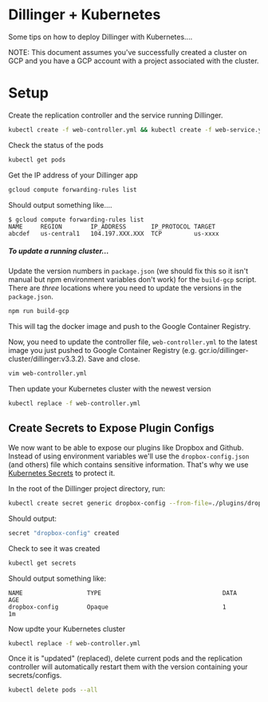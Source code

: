 # Dillinger + Kubernetes

Some tips on how to deploy Dillinger with Kubernetes....

NOTE: This document assumes you've successfully created a cluster on GCP and you have a GCP account with a project associated with the cluster.

# Setup

Create the replication controller and the service running Dillinger.

```sh
kubectl create -f web-controller.yml && kubectl create -f web-service.yml
```

Check the status of the pods

```sh
kubectl get pods
```

Get the IP address of your Dillinger app

```sh
gcloud compute forwarding-rules list
```

Should output something like....

```
$ gcloud compute forwarding-rules list
NAME     REGION        IP_ADDRESS       IP_PROTOCOL TARGET
abcdef   us-central1   104.197.XXX.XXX  TCP         us-xxxx
```

##### To update a running cluster...

Update the version numbers in `package.json` (we should fix this so it isn't manual but npm environment variables don't work) for the `build-gcp` script.  There are *three* locations where you need to update the versions in the `package.json`.

```sh
npm run build-gcp
```

This will tag the docker image and push to the Google Container Registry.

Now, you need to update the controller file, `web-controller.yml` to the latest image you just pushed to Google Container Registry (e.g. gcr.io/dillinger-cluster/dillinger:v3.3.2).  Save and close.

```sh
vim web-controller.yml
```

Then update your Kubernetes cluster with the newest version

```sh
kubectl replace -f web-controller.yml
```

## Create Secrets to Expose Plugin Configs

We now want to be able to expose our plugins like Dropbox and Github.  Instead of using environment variables we'll use the `dropbox-config.json` (and others) file which contains sensitive information.  That's why we use [Kubernetes Secrets](http://kubernetes.io/docs/user-guide/secrets/#creating-your-own-secrets) to protect it.

In the root of the Dillinger project directory, run:

```sh
kubectl create secret generic dropbox-config --from-file=./plugins/dropbox/dropbox-config.json
```

Should output:

```sh
secret "dropbox-config" created
```

Check to see it was created

```sh
kubectl get secrets
```

Should output something like:

```
NAME                  TYPE                                  DATA      AGE
dropbox-config        Opaque                                1         1m
```

 Now updte your Kubernetes cluster
 
 ```sh
kubectl replace -f web-controller.yml
```

Once it is "updated" (replaced), delete current pods and the replication controller will automatically restart them with the version containing your secrets/configs.

```sh
kubectl delete pods --all
``` 